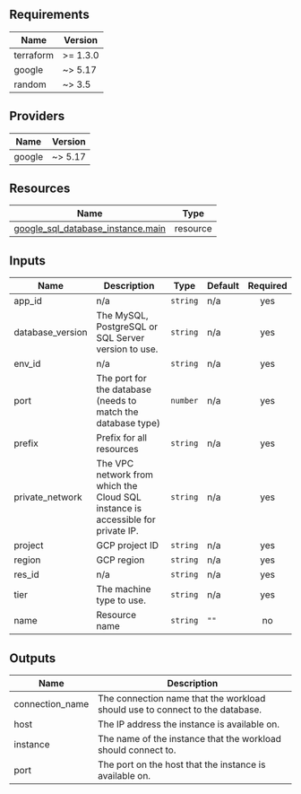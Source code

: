 <!-- BEGIN_TF_DOCS -->
## Requirements

| Name | Version |
|------|---------|
| terraform | >= 1.3.0 |
| google | ~> 5.17 |
| random | ~> 3.5 |

## Providers

| Name | Version |
|------|---------|
| google | ~> 5.17 |

## Resources

| Name | Type |
|------|------|
| [google_sql_database_instance.main](https://registry.terraform.io/providers/hashicorp/google/latest/docs/resources/sql_database_instance) | resource |

## Inputs

| Name | Description | Type | Default | Required |
|------|-------------|------|---------|:--------:|
| app\_id | n/a | `string` | n/a | yes |
| database\_version | The MySQL, PostgreSQL or SQL Server version to use. | `string` | n/a | yes |
| env\_id | n/a | `string` | n/a | yes |
| port | The port for the database (needs to match the database type) | `number` | n/a | yes |
| prefix | Prefix for all resources | `string` | n/a | yes |
| private\_network | The VPC network from which the Cloud SQL instance is accessible for private IP. | `string` | n/a | yes |
| project | GCP project ID | `string` | n/a | yes |
| region | GCP region | `string` | n/a | yes |
| res\_id | n/a | `string` | n/a | yes |
| tier | The machine type to use. | `string` | n/a | yes |
| name | Resource name | `string` | `""` | no |

## Outputs

| Name | Description |
|------|-------------|
| connection\_name | The connection name that the workload should use to connect to the database. |
| host | The IP address the instance is available on. |
| instance | The name of the instance that the workload should connect to. |
| port | The port on the host that the instance is available on. |
<!-- END_TF_DOCS -->